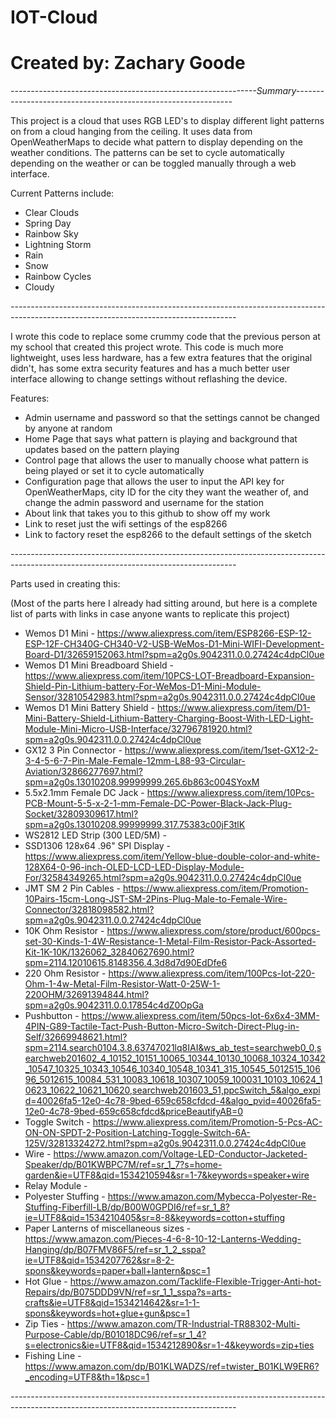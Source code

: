 # IOT-Cloud
# Created by: Zachary Goode

*-------------------------------------------------------------Summary--------------------------------------------------------------*

This project is a cloud that uses RGB LED's to display different light patterns on from a cloud hanging from the ceiling.  It uses data from OpenWeatherMaps to decide what pattern to display depending on the weather conditions.  The patterns can be set to cycle automatically depending on the weather or can be toggled manually through a web interface.

Current Patterns include:
*  Clear Clouds
*  Spring Day
*  Rainbow Sky
*  Lightning Storm
*  Rain
*  Snow
*  Rainbow Cycles
*  Cloudy
  
*--------------------------------------------------------------------------------------------------------------------------------------*

I wrote this code to replace some crummy code that the previous person at my school that created this project wrote.  This code is much more lightweight, uses less hardware, has a few extra features that the original didn't, has some extra security features and has a much better user interface allowing to change settings without reflashing the device.

Features:
*  Admin username and password so that the settings cannot be changed by anyone at random
*  Home Page that says what pattern is playing and background that updates based on the pattern playing
*  Control page that allows the user to manually choose what pattern is being played or set it to cycle automatically
*  Configuration page that allows the user to input the API key for OpenWeatherMaps, city ID for the city they want the weather of, and change the admin password and username for the station
*  About link that takes you to this github to show off my work
*  Link to reset just the wifi settings of the esp8266
*  Link to factory reset the esp8266 to the default settings of the sketch

*--------------------------------------------------------------------------------------------------------------------------------------*

Parts used in creating this:

(Most of the parts here I already had sitting around, but here is a complete list of parts with links in case anyone wants to replicate this project)

*  Wemos D1 Mini - https://www.aliexpress.com/item/ESP8266-ESP-12-ESP-12F-CH340G-CH340-V2-USB-WeMos-D1-Mini-WIFI-Development-Board-D1/32659152063.html?spm=a2g0s.9042311.0.0.27424c4dpCl0ue
*  Wemos D1 Mini Breadboard Shield - https://www.aliexpress.com/item/10PCS-LOT-Breadboard-Expansion-Shield-Pin-Lithium-battery-For-WeMos-D1-Mini-Module-Sensor/32810542983.html?spm=a2g0s.9042311.0.0.27424c4dpCl0ue
*  Wemos D1 Mini Battery Shield - https://www.aliexpress.com/item/D1-Mini-Battery-Shield-Lithium-Battery-Charging-Boost-With-LED-Light-Module-Mini-Micro-USB-Interface/32796781920.html?spm=a2g0s.9042311.0.0.27424c4dpCl0ue
*  GX12 3 Pin Connector - https://www.aliexpress.com/item/1set-GX12-2-3-4-5-6-7-Pin-Male-Female-12mm-L88-93-Circular-Aviation/32866277697.html?spm=a2g0s.13010208.99999999.265.6b863c004SYoxM
*  5.5x2.1mm Female DC Jack - https://www.aliexpress.com/item/10Pcs-PCB-Mount-5-5-x-2-1-mm-Female-DC-Power-Black-Jack-Plug-Socket/32809309617.html?spm=a2g0s.13010208.99999999.317.75383c00jF3tlK
*  WS2812 LED Strip (300 LED/5M) - 
*  SSD1306 128x64 .96" SPI Display - https://www.aliexpress.com/item/Yellow-blue-double-color-and-white-128X64-0-96-inch-OLED-LCD-LED-Display-Module-For/32584349265.html?spm=a2g0s.9042311.0.0.27424c4dpCl0ue
*  JMT SM 2 Pin Cables - https://www.aliexpress.com/item/Promotion-10Pairs-15cm-Long-JST-SM-2Pins-Plug-Male-to-Female-Wire-Connector/32818098582.html?spm=a2g0s.9042311.0.0.27424c4dpCl0ue
*  10K Ohm Resistor - https://www.aliexpress.com/store/product/600pcs-set-30-Kinds-1-4W-Resistance-1-Metal-Film-Resistor-Pack-Assorted-Kit-1K-10K/1326062_32840627690.html?spm=2114.12010615.8148356.4.3d8d7d90EdDfe6
*  220 Ohm Resistor - https://www.aliexpress.com/item/100Pcs-lot-220-Ohm-1-4w-Metal-Film-Resistor-Watt-0-25W-1-220OHM/32691394844.html?spm=a2g0s.9042311.0.0.17854c4dZ0OpGa
*  Pushbutton - https://www.aliexpress.com/item/50pcs-lot-6x6x4-3MM-4PIN-G89-Tactile-Tact-Push-Button-Micro-Switch-Direct-Plug-in-Self/32669948621.html?spm=2114.search0104.3.8.63747021lq8IAI&ws_ab_test=searchweb0_0,searchweb201602_4_10152_10151_10065_10344_10130_10068_10324_10342_10547_10325_10343_10546_10340_10548_10341_315_10545_5012515_10696_5012615_10084_531_10083_10618_10307_10059_100031_10103_10624_10623_10622_10621_10620,searchweb201603_51,ppcSwitch_5&algo_expid=40026fa5-12e0-4c78-9bed-659c658cfdcd-4&algo_pvid=40026fa5-12e0-4c78-9bed-659c658cfdcd&priceBeautifyAB=0
*  Toggle Switch - https://www.aliexpress.com/item/Promotion-5-Pcs-AC-ON-ON-SPDT-2-Position-Latching-Toggle-Switch-6A-125V/32813324272.html?spm=a2g0s.9042311.0.0.27424c4dpCl0ue
*  Wire - https://www.amazon.com/Voltage-LED-Conductor-Jacketed-Speaker/dp/B01KWBPC7M/ref=sr_1_7?s=home-garden&ie=UTF8&qid=1534210594&sr=1-7&keywords=speaker+wire
*  Relay Module - 
*  Polyester Stuffing - https://www.amazon.com/Mybecca-Polyester-Re-Stuffing-Fiberfill-LB/dp/B00W0GPDI6/ref=sr_1_8?ie=UTF8&qid=1534210405&sr=8-8&keywords=cotton+stuffing
*  Paper Lanterns of miscellaneous sizes - https://www.amazon.com/Pieces-4-6-8-10-12-Lanterns-Wedding-Hanging/dp/B07FMV86F5/ref=sr_1_2_sspa?ie=UTF8&qid=1534207762&sr=8-2-spons&keywords=paper+ball+lantern&psc=1
*  Hot Glue - https://www.amazon.com/Tacklife-Flexible-Trigger-Anti-hot-Repairs/dp/B075DDD9VN/ref=sr_1_1_sspa?s=arts-crafts&ie=UTF8&qid=1534214642&sr=1-1-spons&keywords=hot+glue+gun&psc=1
*  Zip Ties - https://www.amazon.com/TR-Industrial-TR88302-Multi-Purpose-Cable/dp/B01018DC96/ref=sr_1_4?s=electronics&ie=UTF8&qid=1534212890&sr=1-4&keywords=zip+ties
*  Fishing Line - https://www.amazon.com/dp/B01KLWADZS/ref=twister_B01KLW9ER6?_encoding=UTF8&th=1&psc=1

*--------------------------------------------------------------------------------------------------------------------------------------*
